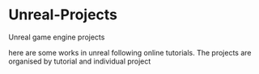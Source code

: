 # Unreal-Projects
Unreal game engine projects

here are some works in unreal following online tutorials. The projects are organised by tutorial and individual project
